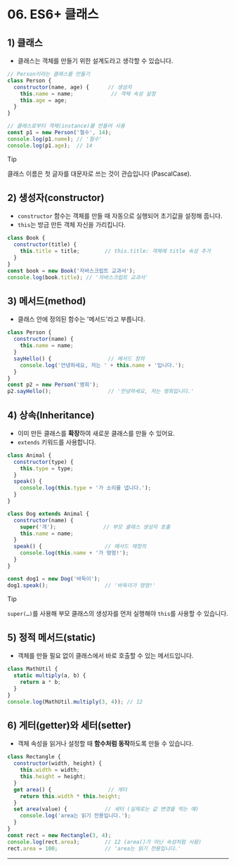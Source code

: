 # 06. ES6+ 클래스

## 1) 클래스
- 클래스는 객체를 만들기 위한 설계도라고 생각할 수 있습니다.

```javascript
// Person이라는 클래스를 만들기
class Person {
  constructor(name, age) {      // 생성자
    this.name = name;            // 객체 속성 설정
    this.age = age;
  }
}

// 클래스로부터 객체(instance)를 만들어 사용
const p1 = new Person('철수', 14);
console.log(p1.name); // '철수'
console.log(p1.age);  // 14
```

> [!TIP]
> 클래스 이름은 첫 글자를 대문자로 쓰는 것이 관습입니다 (PascalCase).

## 2) 생성자(constructor)
- `constructor` 함수는 객체를 만들 때 자동으로 실행되어 초기값을 설정해 줍니다.
- `this`는 방금 만든 객체 자신을 가리킵니다.

```javascript
class Book {
  constructor(title) {
    this.title = title;        // this.title: 객체에 title 속성 추가
  }
}
const book = new Book('자바스크립트 교과서');
console.log(book.title); // '자바스크립트 교과서'
```

## 3) 메서드(method)
- 클래스 안에 정의된 함수는 '메서드'라고 부릅니다.

```javascript
class Person {
  constructor(name) {
    this.name = name;
  }
  sayHello() {                  // 메서드 정의
    console.log('안녕하세요, 저는 ' + this.name + '입니다.');
  }
}
const p2 = new Person('영희');
p2.sayHello();                  // '안녕하세요, 저는 영희입니다.'
```

## 4) 상속(Inheritance)
- 이미 만든 클래스를 **확장**하여 새로운 클래스를 만들 수 있어요.
- `extends` 키워드를 사용합니다.

```javascript
class Animal {
  constructor(type) {
    this.type = type;
  }
  speak() {
    console.log(this.type + '가 소리를 냅니다.');
  }
}

class Dog extends Animal {
  constructor(name) {
    super('개');               // 부모 클래스 생성자 호출
    this.name = name;
  }
  speak() {                    // 메서드 재정의
    console.log(this.name + '가 멍멍!');
  }
}

const dog1 = new Dog('바둑이');
dog1.speak();                  // '바둑이가 멍멍!'
```

> [!TIP]
> `super(…)`를 사용해 부모 클래스의 생성자를 먼저 실행해야 `this`를 사용할 수 있습니다.

## 5) 정적 메서드(static)
- 객체를 만들 필요 없이 클래스에서 바로 호출할 수 있는 메서드입니다.

```javascript
class MathUtil {
  static multiply(a, b) {
    return a * b;
  }
}
console.log(MathUtil.multiply(3, 4)); // 12
```

## 6) 게터(getter)와 세터(setter)
- 객체 속성을 읽거나 설정할 때 **함수처럼 동작**하도록 만들 수 있습니다.

```javascript
class Rectangle {
  constructor(width, height) {
    this.width = width;
    this.height = height;
  }
  get area() {                  // 게터
    return this.width * this.height;
  }
  set area(value) {            // 세터 (실제로는 값 변경을 막는 예)
    console.log('area는 읽기 전용입니다.');
  }
}
const rect = new Rectangle(3, 4);
console.log(rect.area);        // 12 (area()가 아닌 속성처럼 사용)
rect.area = 100;               // 'area는 읽기 전용입니다.'
```

---